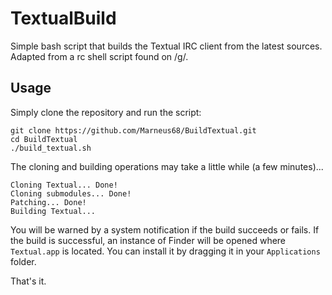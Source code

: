 # TextualBuild

Simple bash script that builds the Textual IRC client from the latest sources. Adapted from a rc shell script found on /g/.

## Usage

Simply clone the repository and run the script:

	git clone https://github.com/Marneus68/BuildTextual.git
	cd BuildTextual
	./build_textual.sh

The cloning and building operations may take a little while (a few minutes)...

	Cloning Textual... Done!
	Cloning submodules... Done!
	Patching... Done!
	Building Textual... 

You will be warned by a system notification if the build succeeds or fails. If the build is successful, an instance of Finder will be opened where `Textual.app` is located. You can install it by dragging it in your `Applications` folder.

That's it.
